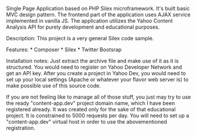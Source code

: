 Single Page Application based on PHP Silex microframework. It's built basic MVC design pattern. The frontend part of the application uses AJAX service implemented
in vanilla JS.
The application utilizes the Yahoo Content Analysis API for purely development and educational purposes.

Description:
This project is a very general Silex code sample. 

Features:
    * Composer
    * Silex
    * Twitter Bootsrap

Installation notes:
Just extract the archive file and make use of it as it is structured. You would need to register on Yahoo Developer Network and get an API key. After you create a project in Yahoo Dev, you would need to set up your local settings (Apache or whatever your flavor web server is) to make possible use of this source code.

If you are not feeling like to manage all of those stuff, you just may try to use the ready "content-app.dev" project domain name, which I have been registered already. It was created only for the sake of that educational project. It is constrained to 5000 requests per day.
You will need to set up a "content-app.dev" virtual host in order to use the abovementioned registration.
